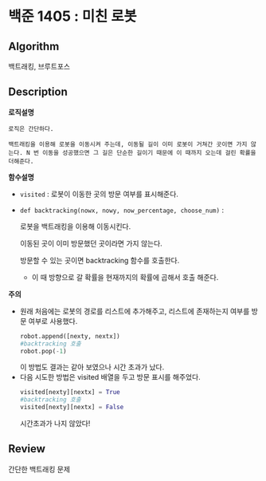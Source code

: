 # 백준 1405 : 미친 로봇

## Algorithm

백트래킹, 브루트포스

## Description
**로직설명**
```
로직은 간단하다.

백트래킹을 이용해 로봇을 이동시켜 주는데, 이동될 길이 이미 로봇이 거쳐간 곳이면 가지 않는다. N 번 이동을 성공했으면 그 길은 단순한 길이기 때문에 이 때까지 오는데 걸린 확률을 더해준다.
```

**함수설명**
+ `visited` : 로봇이 이동한 곳의 방문 여부를 표시해준다.

+ `def backtracking(nowx, nowy, now_percentage, choose_num)` :

    로봇을 백트래킹을 이용해 이동시킨다.

    이동된 곳이 이미 방문했던 곳이라면 가지 않는다.

    방문할 수 있는 곳이면 backtracking 함수를 호출한다.

    + 이 때 방향으로 갈 확률을 현재까지의 확률에 곱해서 호출 해준다.

**주의**
+ 원래 처음에는 로봇의 경로를 리스트에 추가해주고, 리스트에 존재하는지 여부를 방문 여부로 사용했다.
    ```python
    robot.append([nexty, nextx])
    #backtracking 호출
    robot.pop(-1)
    ```
    이 방법도 결과는 같아 보였으나 시간 초과가 났다.
+ 다음 시도한 방법은 visited 배열을 두고 방문 표시를 해주었다.
    ```python
    visited[nexty][nextx] = True
    #backtracking 호출
    visited[nexty][nextx] = False
    ```
    시간초과가 나지 않았다!
## Review

간단한 백트래킹 문제

